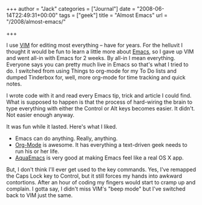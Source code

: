 +++
author = "Jack"
categories = ["Journal"]
date = "2008-06-14T22:49:31+00:00"
tags = ["geek"]
title = "Almost Emacs"
url = "/2008/almost-emacs/"

+++

I use [<span class="caps"><span class="caps">VIM</span></span>][1] for editing most everything &#8211; have for years. For the helluvit I thought it would be fun to learn a little more about [Emacs][2], so I gave up <span class="caps"><span class="caps">VIM</span></span> and went all-in with Emacs for 2 weeks. By all-in I mean everything. Everyone says you can pretty much live in Emacs so that's what I tried to do. I switched from using Things to org-mode for my To Do lists and dumped Tinderbox for, well, more org-mode for time tracking and quick notes. 

I wrote code with it and read every Emacs tip, trick and article I could find. What is supposed to happen is that the process of hard-wiring the brain to type everything with either the Control or Alt keys becomes easier. It didn't. Not easier enough anyway.

It was fun while it lasted. Here's what I liked.

  * Emacs can do anything. Really, anything.
  * [Org-Mode][3] is awesome. It has everything a text-driven geek needs to run his or her life.
  * [AquaEmacs][4] is very good at making Emacs feel like a real OS X app.

But, I don't think I'll ever get used to the key commands. Yes, I've remapped the Caps Lock key to Control, but it still forces my hands into awkward contortions. After an hour of coding my fingers would start to cramp up and complain. I gotta say, I didn't miss <span class="caps"><span class="caps">VIM</span></span>'s "beep mode" but I've switched back to <span class="caps"><span class="caps">VIM</span></span> just the same.

 [1]: http://www.vim.org/about.php
 [2]: http://www.gnu.org/software/emacs/
 [3]: http://orgmode.org/#sec-1
 [4]: http://aquamacs.org/index.shtml